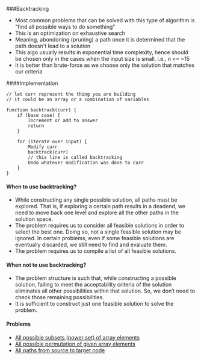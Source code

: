 ###Backtracking
* Most common problems that can be solved with this type of algorithm is "find all possible ways to do something"
* This is an optimization on exhaustive search
* Meaning, abondoning (pruning) a path once it is determined that the path doesn't lead to a solution
* This algo usually results in exponential time complexity, hence should be chosen only in the cases when the input size is small, i.e., n <= ~15
* It is better than brute-force as we choose only the solution that matches our criteria

####Implementation
````
// let curr represent the thing you are building
// it could be an array or a combination of variables

function backtrack(curr) {
    if (base case) {
        Increment or add to answer
        return
    }

    for (iterate over input) {
        Modify curr
        backtrack(curr)
        // this line is called backtracking
        Undo whatever modification was done to curr
    }
}
````

#### When to use backtracking?
* While constructing any single possible solution, all paths must be explored. That is, if exploring a certain path results in a deadend, we need to move back one level and explore all the other paths in the solution space.
* The problem requires us to consider all feasible solutions in order to select the best one. Doing so, not a single feasible solution may be ignored. In certain problems, even if some feasible solutions are eventually discarded, we still need to find and evaluate them.
* The problem requires us to compile a list of all feasible solutions.

#### When not to use backtracking?
* The problem structure is such that, while constructing a possible solution, failing to meet the acceptability criteria of the solution eliminates all other possibilities within that solution. So, we don’t need to check those remaining possibilities.
* It is sufficient to construct just one feasible solution to solve the problem.

#### Problems
* [All possible subsets (power set) of array elements](SubsetOfArrayElements.java)
* [All possible permutation of given array elements](PermutationOfArrayElements.java)
* [All paths from source to target node](AllPathsFromSourceToTarget.java)